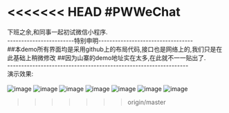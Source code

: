 <<<<<<< HEAD
#PWWeChat
=======
下班之余,和同事一起初试微信小程序.<br/>
------------------------特别申明----------------------------------<br/>
##本demo所有界面均是采用github上的布局代码,接口也是网络上的,我们只是在此基础上稍微修改
##因为山寨的demo地址实在太多,在此就不一一贴出了. <br/>
-----------------------------------------------------------------<br/>
演示效果:<br/><br/>
![image](https://github.com/pheromone/FirstWeChat--github/blob/master/githubImg/0.png) 
![image](https://github.com/pheromone/FirstWeChat--github/blob/master/githubImg/1.png) 
![image](https://github.com/pheromone/FirstWeChat--github/blob/master/githubImg/2.png) 
![image](https://github.com/pheromone/FirstWeChat--github/blob/master/githubImg/3.png) 
![image](https://github.com/pheromone/FirstWeChat--github/blob/master/githubImg/4.png) 
![image](https://github.com/pheromone/FirstWeChat--github/blob/master/githubImg/5.png) 
![image](https://github.com/pheromone/FirstWeChat--github/blob/master/githubImg/6.png) 
>>>>>>> origin/master
